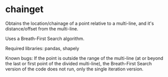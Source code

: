 # chainget
Obtains the location/chainage of a point relative to a multi-line, and it's distance/offset from the multi-line.

Uses a Breath-First Search algorithm.

Required libraries: pandas, shapely

Known bugs:
If the point is outside the range of the multi-line (at or beyond the last or first point of the divided multi-line), the Breath-First Search version of the code does not run, only the single iteration version.
